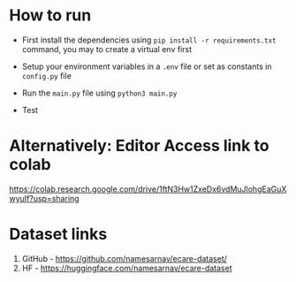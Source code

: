 # How to run

- First install the dependencies using `pip install -r requirements.txt` command, you may to create a virtual env first
- Setup your environment variables in a `.env` file or set as constants in `config.py` file
- Run the `main.py` file using `python3 main.py`

- Test
# Alternatively: Editor Access link to colab

https://colab.research.google.com/drive/1ftN3Hw1ZxeDx6vdMuJlohgEaGuXwyuIf?usp=sharing

# Dataset links

1. GitHub - https://github.com/namesarnav/ecare-dataset/
2. HF - https://huggingface.com/namesarnav/ecare-dataset
